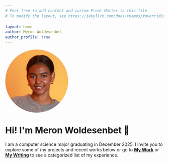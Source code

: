 ```yaml
---
# Feel free to add content and custom Front Matter to this file.
# To modify the layout, see https://jekyllrb.com/docs/themes/#overriding-theme-defaults

layout: home
author: Meron Woldesenbet
author_profile: true
---
```

<img src="/assets/images/IMG_2177.JPG" alt="Meron Woldesenbet" style="border-radius: 50%; width: 200px; height: auto; float: left; margin-right: 20px;">

<div style="clear: both;"></div>


# Hi! I'm Meron Woldesenbet :wave:
I am a computer science major graduating in December 2025. 
I invite you to explore some of my projects and recent works below or go to 
[**My Work**](/mywork) or [**My Writing**](/mywriting) to see a categorized list of my experience.


